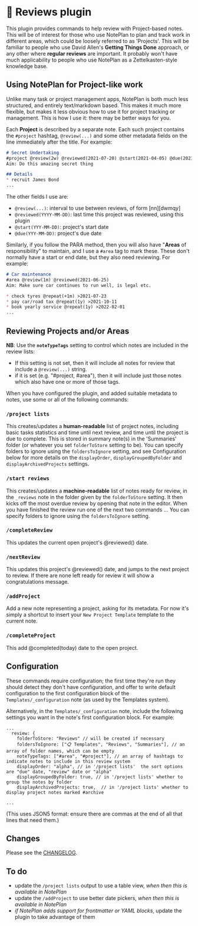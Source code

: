 # 🔬 Reviews  plugin
This plugin provides commands to help review with Project-based notes. This will be of interest for those who use NotePlan to plan and track work in different areas, which could be loosely referred to as 'Projects'. This will be familiar to people who use David Allen's **Getting Things Done** approach, or any other where **regular reviews** are important. It probably won't have much applicability to people who use NotePlan as a Zettelkasten-style knowledge base.

## Using NotePlan for Project-like work
Unlike many task or project management apps, NotePlan is both much less structured, and entirely text/markdown based.  This makes it much more flexible, but makes it less obvious how to use it for project tracking or management.  This is how I use it: there may be better ways for you.

Each **Project** is described by a separate note. Each such project contains the `#project` hashtag, `@review(...)` and some other metadata fields on the line immediately after the title.  For example:

```markdown
# Secret Undertaking
#project @review(2w) @reviewed(2021-07-20) @start(2021-04-05) @due(2021-11-30)
Aim: Do this amazing secret thing

## Details
* recruit James Bond
...
```

The other fields I use are:
- `@review(...)`: interval to use between reviews, of form [nn][dwmqy]
- `@reviewed(YYYY-MM-DD)`: last time this project was reviewed, using this plugin
- `@start(YYY-MM-DD)`: project's start date
- `@due(YYY-MM-DD)`: project's due date

Similarly, if you follow the PARA method, then you will also have "**Areas** of responsibility" to maintain, and I use a `#area` tag to mark these. These don't normally have a start or end date, but they also need reviewing.  For example:

```markdown
# Car maintenance
#area @review(1m) @reviewed(2021-06-25)
Aim: Make sure car continues to run well, is legal etc.

* check tyres @repeat(+1m) >2021-07-23
* pay car/road tax @repeat(1y) >2021-10-11
* book yearly service @repeat(1y) >2022-02-01
...
```

## Reviewing Projects and/or Areas
**NB**: Use the **`noteTypeTags`** setting to control which notes are included in the review lists:
- If this setting is not set, then it will include all notes for review that include a `@review(...)` string.
- if it is set (e.g. "#project, #area"), then it will include just those notes which also have one or more of those tags.

When you have configured the plugin, and added suitable metadata to notes, use some or all of the following commands:

### `/project lists`
This creates/updates a **human-readable** list of project notes, including basic tasks statistics and time until next review, and time until the project is due to complete. This is stored in summary note(s) in the 'Summaries' folder (or whatever you set `folderToStore` setting to be).
You can specify folders to ignore using the `foldersToIgnore` setting, and see Configuration below for more details on the `displayOrder`, `displayGroupedByFolder` and `displayArchivedProjects` settings.

### `/start reviews`
This creates/updates a **machine-readable** list of notes ready for review, in the `_reviews` note in the folder given by the `folderToStore` setting. It then kicks off the most overdue review by opening that note in the editor. When you have finished the review run one of the next two commands ...
You can specify folders to ignore using the `foldersToIgnore` setting.

### `/completeReview`
This updates the current open project's @reviewed() date.

### `/nextReview`
This updates this project's @reviewed() date, and jumps to the next project to review. If there are none left ready for review it will show a congratulations message.

### `/addProject`
Add a new note representing a project, asking for its metadata.  For now it's simply a shortcut to insert your `New Project Template` template to the current note.

### `/completeProject`
This add @completed(today) date to the open project.

## Configuration
These commands require configuration; the first time they're run they should detect they don't have configuration, and offer to write default configuration to the first configuration block of the `Templates/_configuration` note (as used by the Templates system). 

Alternatively, in the `Templates/_configuration` note, include the following settings you want in the note's first configuration block. For example:

```jsonc
...
  review: {
    folderToStore: "Reviews" // will be created if necessary
    foldersToIgnore: ["📋 Templates", "Reviews", "Summaries"], // an array of folder names, which can be empty
    noteTypeTags: ["#area", "#project"], // an array of hashtags to indicate notes to include in this review system
    displayOrder: "alpha", // in '/project lists'  the sort options  are "due" date, "review" date or "alpha"
    displayGroupedByFolder: true, // in '/project lists' whether to group the notes by folder
    displayArchivedProjects: true,  // in '/project lists' whether to display project notes marked #archive

...
```
(This uses JSON5 format: ensure there are commas at the end of all that lines that need them.)

## Changes
Please see the [CHANGELOG](CHANGELOG.md).

## To do
- update the `/project lists` output to use a table view, _when then this is available in NotePlan_
- update the `/addProject` to use better date pickers, _when then this is available in NotePlan_
- _if NotePlan adds support  for frontmatter or YAML blocks_, update the plugin to take advantage of them
